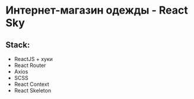 # Интернет-магазин одежды - React Sky

## Stack:

- ReactJS + хуки
- React Router
- Axios
- SCSS
- React Context
- React Skeleton
